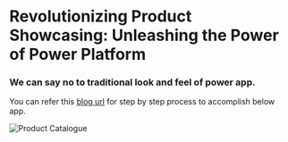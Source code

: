 # Revolutionizing Product Showcasing: Unleashing the Power of Power Platform 
### We can say no to traditional look and feel of power app. 
You can refer this [blog url](https://o365giridhar.wordpress.com/2023/07/23/revolutionizing-product-showcasing-unleashing-the-power-of-power-platform/) for step by step process to accomplish below app.

![Product Catalogue](https://github.com/mungamurives/PowerAppSamples/blob/main/NewProductDemo/FinalVideo.gif)
